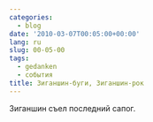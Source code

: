 ```yaml
---
categories:
  - blog
date: '2010-03-07T00:05:00+00:00'
lang: ru
slug: 00-05-00
tags:
  - gedanken
  - события
title: Зиганшин-буги, Зиганшин-рок
---
```




Зиганшин съел последний сапог.